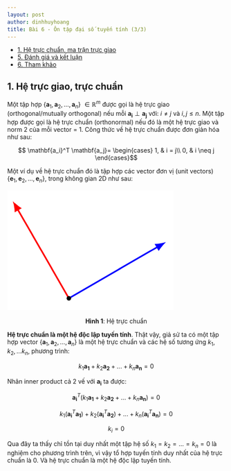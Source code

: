 ```yaml
---
layout: post
author: dinhhuyhoang
title: Bài 6 - Ôn tập đại số tuyến tính (3/3)
---
```


- [1. Hệ trực chuẩn, ma trận trực giao](#1-orthogonal)
- [5. Đánh giá và kết luận](#5-evaluation)
- [6. Tham khảo](#6-references)

## 1. Hệ trực giao, trực chuẩn

Một tập hợp {${\mathbf{a}_1, \mathbf{a}_2, \dots, \mathbf{a}_n}$} $\in \mathbb{R}^{m}$ được gọi là hệ trực giao (orthogonal/mutually orthogonal) nếu mỗi $\mathbf{a_i} \perp \mathbf{a_j}$ với: $i \neq j$ và $i,j \leq n$. Một tập hợp được gọi là hệ trực chuẩn (orthonormal) nếu đó là một hệ trực giao và norm 2 của mỗi vector = 1. Công thức về hệ trực chuẩn được đơn giản hóa như sau:

$$
    \mathbf{a_i}^T \mathbf{a_j}= 
\begin{cases}
    1, &  i = j\\
    0, & i \neq j
\end{cases}$$

Một ví dụ về hệ trực chuẩn đó là tập hợp các vector đơn vị (unit vectors) {${\mathbf{e}_1, \mathbf{e}_2, \dots, \mathbf{e}_n}$}, trong không gian 2D như sau:

<img src="/assets/images/bai6/anh1.png" class="smallpic"/>

<p align="center"> <b>Hình 1</b>: Hệ trực chuẩn</p>

**Hệ trực chuẩn là một hệ độc lập tuyến tính**. Thật vậy, giả sử ta có một tập hợp vector {${\mathbf{a}_1, \mathbf{a}_2, \dots, \mathbf{a}_n}$} là một hệ trực chuẩn và các hệ số tương ứng $k_1,k_2,...k_n$, phương trình:

$$k_1\mathbf{a_1} + k_2\mathbf{a_2} +...+ k_n\mathbf{a_n} = 0 $$

Nhân inner product cả 2 vế với $\mathbf{a_i}$ ta được:

$$\mathbf{a_i}^T(k_1\mathbf{a_1} + k_2\mathbf{a_2} +...+ k_n\mathbf{a_n}) = 0$$

$$k_1(\mathbf{a_i}^T \mathbf{a_1}) + k_2(\mathbf{a_i}^T \mathbf{a_2}) + ... + k_n(\mathbf{a_i}^T \mathbf{a_n}) = 0$$

$$k_i = 0$$

Qua đây ta thấy chỉ tồn tại duy nhất một tập hệ số $k_1 = k_2 = ... = k_n = 0$ là nghiệm cho phương trình trên, vì vậy tổ hợp tuyến tính duy nhất của hệ trực chuẩn là 0. Và hệ trực chuẩn là một hệ độc lập tuyến tính.
